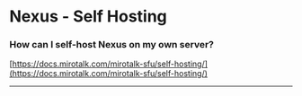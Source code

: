 # Nexus - Self Hosting

### How can I self-host Nexus on my own server?

[https://docs.mirotalk.com/mirotalk-sfu/self-hosting/](https://docs.mirotalk.com/mirotalk-sfu/self-hosting/)

---
